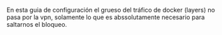 En esta guia de configuración el grueso del tráfico de docker (layers) no pasa por la vpn, solamente lo que es abssolutamente necesario para saltarnos el bloqueo.
